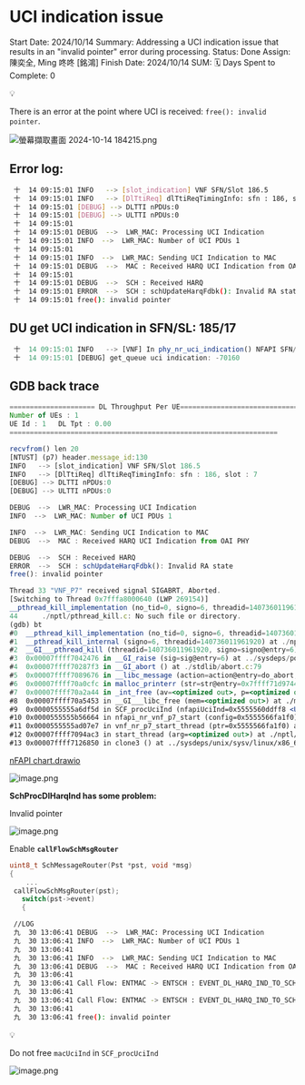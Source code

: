 # UCI indication issue

Start Date: 2024/10/14
Summary: Addressing a UCI indication issue that results in an "invalid pointer" error during processing.
Status: Done
Assign: 陳奕全, Ming 咚咚 [銘鴻]
Finish Date: 2024/10/14
SUM: 🗓️ Days Spent to Complete: 0

<aside>
💡

There is an error at the point where UCI is received: `free(): invalid pointer`. 

</aside>

![螢幕擷取畫面 2024-10-14 184215.png](%25E8%259E%25A2%25E5%25B9%2595%25E6%2593%25B7%25E5%258F%2596%25E7%2595%25AB%25E9%259D%25A2_2024-10-14_184215.png)

## Error log:

```bash
 十  14 09:15:01 INFO   --> [slot_indication] VNF SFN/Slot 186.5 
 十  14 09:15:01 INFO   --> [DlTtiReq] dlTtiReqTimingInfo: sfn : 186, slot : 7
 十  14 09:15:01 [DEBUG] --> DLTTI nPDUs:0
 十  14 09:15:01 [DEBUG] --> ULTTI nPDUs:0
 十  14 09:15:01 
 十  14 09:15:01 DEBUG  -->  LWR_MAC: Processing UCI Indication
 十  14 09:15:01 INFO  -->  LWR_MAC: Number of UCI PDUs 1
 十  14 09:15:01 
 十  14 09:15:01 INFO  -->  LWR_MAC: Sending UCI Indication to MAC
 十  14 09:15:01 DEBUG  -->  MAC : Received HARQ UCI Indication from OAI PHY
 十  14 09:15:01 
 十  14 09:15:01 DEBUG  -->  SCH : Received HARQ
 十  14 09:15:01 ERROR  -->  SCH : schUpdateHarqFdbk(): Invalid RA state
 十  14 09:15:01 free(): invalid pointer
```

## DU get UCI indication in SFN/SL: 185/17

```jsx
 十  14 09:15:01 INFO   --> [VNF] In phy_nr_uci_indication() NFAPI SFN/SF: 185/17 number_of_pdus :1
 十  14 09:15:01 [DEBUG]	get_queue uci indication: -70160
```

## GDB back trace

```jsx
===================== DL Throughput Per UE==============================
Number of UEs : 1
UE Id : 1   DL Tpt : 0.00
==================================================================

recvfrom() len 20
[NTUST] (p7) header.message_id:130
INFO   --> [slot_indication] VNF SFN/Slot 186.5 
INFO   --> [DlTtiReq] dlTtiReqTimingInfo: sfn : 186, slot : 7
[DEBUG] --> DLTTI nPDUs:0
[DEBUG] --> ULTTI nPDUs:0

DEBUG  -->  LWR_MAC: Processing UCI Indication
INFO  -->  LWR_MAC: Number of UCI PDUs 1

INFO  -->  LWR_MAC: Sending UCI Indication to MAC
DEBUG  -->  MAC : Received HARQ UCI Indication from OAI PHY

DEBUG  -->  SCH : Received HARQ
ERROR  -->  SCH : schUpdateHarqFdbk(): Invalid RA state
free(): invalid pointer

Thread 33 "VNF_P7" received signal SIGABRT, Aborted.
[Switching to Thread 0x7fffa8000640 (LWP 269154)]
__pthread_kill_implementation (no_tid=0, signo=6, threadid=140736011961920) at ./nptl/pthread_kill.c:44
44      ./nptl/pthread_kill.c: No such file or directory.
(gdb) bt
#0  __pthread_kill_implementation (no_tid=0, signo=6, threadid=140736011961920) at ./nptl/pthread_kill.c:44
#1  __pthread_kill_internal (signo=6, threadid=140736011961920) at ./nptl/pthread_kill.c:78
#2  __GI___pthread_kill (threadid=140736011961920, signo=signo@entry=6) at ./nptl/pthread_kill.c:89
#3  0x00007ffff7042476 in __GI_raise (sig=sig@entry=6) at ../sysdeps/posix/raise.c:26
#4  0x00007ffff70287f3 in __GI_abort () at ./stdlib/abort.c:79
#5  0x00007ffff7089676 in __libc_message (action=action@entry=do_abort, fmt=fmt@entry=0x7ffff71dbb77 "%s\n") at ../sysdeps/posix/libc_fatal.c:155
#6  0x00007ffff70a0cfc in malloc_printerr (str=str@entry=0x7ffff71d9744 "free(): invalid pointer") at ./malloc/malloc.c:5664
#7  0x00007ffff70a2a44 in _int_free (av=<optimized out>, p=<optimized out>, have_lock=0) at ./malloc/malloc.c:4439
#8  0x00007ffff70a5453 in __GI___libc_free (mem=<optimized out>) at ./malloc/malloc.c:3391
#9  0x0000555555a6df5d in SCF_procUciInd (nfapiUciInd=0x5555560ddff8 <UL_INFO+152>) at /home/hpe/mwnl-odu-at-oai-based-on-scf/l2/src/5gnrmac/lwr_mac_handle_phy.c:407
#10 0x0000555555b56664 in nfapi_nr_vnf_p7_start (config=0x5555566fa1f0) at /home/hpe/mwnl-odu-at-oai-based-on-scf/l2/src/nfapi/open-nFAPI/vnf/src/vnf_p7_interface.c:371
#11 0x0000555555ad07e7 in vnf_nr_p7_start_thread (ptr=0x5555566fa1f0) at /home/hpe/mwnl-odu-at-oai-based-on-scf/l2/src/nfapi/oai_integration/nfapi_vnf.c:1411
#12 0x00007ffff7094ac3 in start_thread (arg=<optimized out>) at ./nptl/pthread_create.c:442
#13 0x00007ffff7126850 in clone3 () at ../sysdeps/unix/sysv/linux/x86_64/clone3.S:81
```

[nFAPI chart.drawio](https://drive.google.com/file/d/1_aKW_1MaCjcsYj9sIVtSJ8CLodyT1LyX/view?usp=sharing)

![image.png](image%2048.png)

**SchProcDlHarqInd has some problem:**

Invalid pointer

![image.png](image%2049.png)

Enable **`callFlowSchMsgRouter`**

```c
uint8_t SchMessageRouter(Pst *pst, void *msg)
{
	...
 callFlowSchMsgRouter(pst);
   switch(pst->event)
   {
```

```bash
 //LOG
 九  30 13:06:41 DEBUG  -->  LWR_MAC: Processing UCI Indication
 九  30 13:06:41 INFO  -->  LWR_MAC: Number of UCI PDUs 1
 九  30 13:06:41 
 九  30 13:06:41 INFO  -->  LWR_MAC: Sending UCI Indication to MAC
 九  30 13:06:41 DEBUG  -->  MAC : Received HARQ UCI Indication from OAI PHY
 九  30 13:06:41 
 九  30 13:06:41 Call Flow: ENTMAC -> ENTSCH : EVENT_DL_HARQ_IND_TO_SCH
 九  30 13:06:41 
 九  30 13:06:41 Call Flow: ENTMAC -> ENTSCH : EVENT_DL_HARQ_IND_TO_SCH
 九  30 13:06:41 
 九  30 13:06:41 free(): invalid pointer
```

<aside>
💡

Do not free `macUciInd` in `SCF_procUciInd`

</aside>

![image.png](image%2050.png)